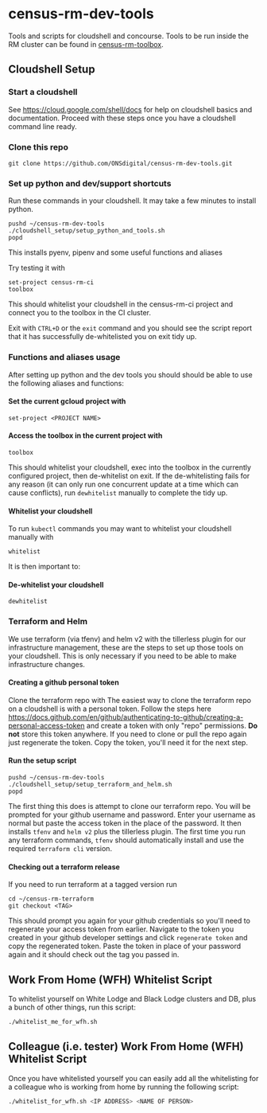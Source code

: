 # census-rm-dev-tools

Tools and scripts for cloudshell and concourse. Tools to be run inside the RM cluster can be found in [census-rm-toolbox](https://github.com/ONSdigital/census-rm-toolbox/).

## Cloudshell Setup
### Start a cloudshell
See https://cloud.google.com/shell/docs for help on cloudshell basics and documentation. Proceed with these steps once you have a cloudshell command line ready.

### Clone this repo
```shell script
git clone https://github.com/ONSdigital/census-rm-dev-tools.git
```

### Set up python and dev/support shortcuts
Run these commands in your cloudshell. It may take a few minutes to install python.
```shell script
pushd ~/census-rm-dev-tools
./cloudshell_setup/setup_python_and_tools.sh
popd
```

This installs pyenv, pipenv and some useful functions and aliases

Try testing it with
```shell script
set-project census-rm-ci
toolbox
```
This should whitelist your cloudshell in the census-rm-ci project and connect you to the toolbox in the CI cluster.

Exit with `CTRL+D` or the `exit` command and you should see the script report that it has successfully de-whitelisted you on exit tidy up.  

### Functions and aliases usage
After setting up python and the dev tools you should should be able to use the following aliases and functions:

#### Set the current gcloud project with
```shell script
set-project <PROJECT NAME>
```

#### Access the toolbox in the current project with
```shell script
toolbox
```
This should whitelist your cloudshell, exec into the toolbox in the currently configured project, then de-whitelist on exit.
If the de-whitelisting fails for any reason (it can only run one concurrent update at a time which can cause conflicts), run `dewhitelist` manually to complete the tidy up.

#### Whitelist your cloudshell
To run `kubectl` commands you may want to whitelist your cloudshell manually with
```shell script
whitelist
```
It is then important to:
#### De-whitelist your cloudshell
```shell script
dewhitelist
```

### Terraform and Helm
We use terraform (via tfenv) and helm v2 with the tillerless plugin for our infrastructure management, these are the steps to set up those tools on your cloudshell. This is only necessary if you need to be able to make infrastructure changes.

#### Creating a github personal token
Clone the terraform repo with
The easiest way to clone the terraform repo on a cloudshell is with a personal token. Follow the steps here https://docs.github.com/en/github/authenticating-to-github/creating-a-personal-access-token and create a token with only "repo" permissions.
**Do not** store this token anywhere. If you need to clone or pull the repo again just regenerate the token. Copy the token, you'll need it for the next step.

#### Run the setup script
```shell script
pushd ~/census-rm-dev-tools
./cloudshell_setup/setup_terraform_and_helm.sh
popd
```
The first thing this does is attempt to clone our terraform repo. You will be prompted for your github username and password. Enter your username as normal but paste the access token in the place of the password.
It then installs `tfenv` and `helm v2` plus the tillerless plugin. The first time you run any terraform commands, `tfenv` should automatically install and use the required `terraform cli` version.

#### Checking out a terraform release
If you need to run terraform at a tagged version run
```shell script
cd ~/census-rm-terraform
git checkout <TAG>
```
This should prompt you again for your github credentials so you'll need to regenerate your access token from earlier. Navigate to the token you created in your github developer settings and click `regenerate token` and copy the regenerated token.
Paste the token in place of your password again and it should check out the tag you passed in.


## Work From Home (WFH) Whitelist Script
To whitelist yourself on White Lodge and Black Lodge clusters and DB, plus a bunch of other things, run this script:
```bash
./whitelist_me_for_wfh.sh
```

## Colleague (i.e. tester) Work From Home (WFH) Whitelist Script
Once you have whitelisted yourself you can easily add all the whitelisting for a colleague who is working from home by running the following script:
```bash
./whitelist_for_wfh.sh <IP ADDRESS> <NAME OF PERSON>
```

